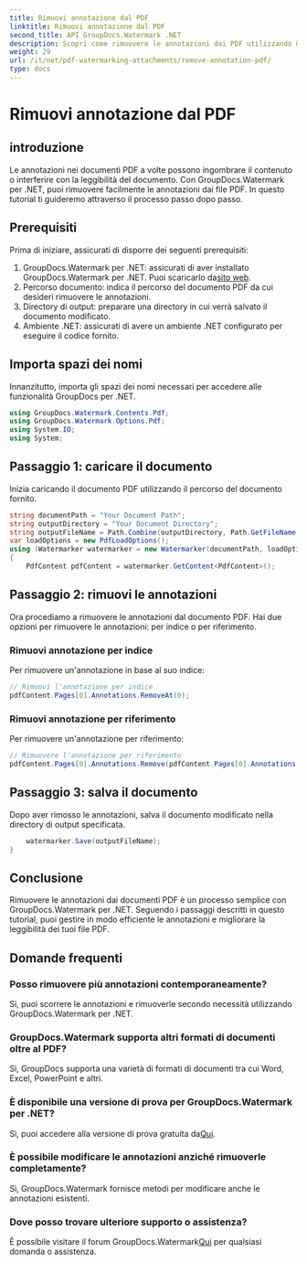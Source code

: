 ```yaml
---
title: Rimuovi annotazione dal PDF
linktitle: Rimuovi annotazione dal PDF
second_title: API GroupDocs.Watermark .NET
description: Scopri come rimuovere le annotazioni dai PDF utilizzando GroupDocs.Watermark per .NET. Migliora la leggibilità dei documenti senza sforzo.
weight: 29
url: /it/net/pdf-watermarking-attachments/remove-annotation-pdf/
type: docs
---
```

# Rimuovi annotazione dal PDF

## introduzione
Le annotazioni nei documenti PDF a volte possono ingombrare il contenuto o interferire con la leggibilità del documento. Con GroupDocs.Watermark per .NET, puoi rimuovere facilmente le annotazioni dai file PDF. In questo tutorial ti guideremo attraverso il processo passo dopo passo.
## Prerequisiti
Prima di iniziare, assicurati di disporre dei seguenti prerequisiti:
1.  GroupDocs.Watermark per .NET: assicurati di aver installato GroupDocs.Watermark per .NET. Puoi scaricarlo da[sito web](https://releases.groupdocs.com/Watermark/net/).
2. Percorso documento: indica il percorso del documento PDF da cui desideri rimuovere le annotazioni.
3. Directory di output: preparare una directory in cui verrà salvato il documento modificato.
4. Ambiente .NET: assicurati di avere un ambiente .NET configurato per eseguire il codice fornito.

## Importa spazi dei nomi
Innanzitutto, importa gli spazi dei nomi necessari per accedere alle funzionalità GroupDocs per .NET.
```csharp
using GroupDocs.Watermark.Contents.Pdf;
using GroupDocs.Watermark.Options.Pdf;
using System.IO;
using System;
```
## Passaggio 1: caricare il documento
Inizia caricando il documento PDF utilizzando il percorso del documento fornito.
```csharp
string documentPath = "Your Document Path";
string outputDirectory = "Your Document Directory";
string outputFileName = Path.Combine(outputDirectory, Path.GetFileName(documentPath));
var loadOptions = new PdfLoadOptions();
using (Watermarker watermarker = new Watermarker(documentPath, loadOptions))
{
    PdfContent pdfContent = watermarker.GetContent<PdfContent>();
```
## Passaggio 2: rimuovi le annotazioni
Ora procediamo a rimuovere le annotazioni dal documento PDF. Hai due opzioni per rimuovere le annotazioni: per indice o per riferimento.
### Rimuovi annotazione per indice
Per rimuovere un'annotazione in base al suo indice:
```csharp
// Rimuovi l'annotazione per indice
pdfContent.Pages[0].Annotations.RemoveAt(0);
```
### Rimuovi annotazione per riferimento
Per rimuovere un'annotazione per riferimento:
```csharp
// Rimuovere l'annotazione per riferimento
pdfContent.Pages[0].Annotations.Remove(pdfContent.Pages[0].Annotations[0]);
```
## Passaggio 3: salva il documento
Dopo aver rimosso le annotazioni, salva il documento modificato nella directory di output specificata.
```csharp
    watermarker.Save(outputFileName);
}
```

## Conclusione
Rimuovere le annotazioni dai documenti PDF è un processo semplice con GroupDocs.Watermark per .NET. Seguendo i passaggi descritti in questo tutorial, puoi gestire in modo efficiente le annotazioni e migliorare la leggibilità dei tuoi file PDF.
## Domande frequenti
### Posso rimuovere più annotazioni contemporaneamente?
Sì, puoi scorrere le annotazioni e rimuoverle secondo necessità utilizzando GroupDocs.Watermark per .NET.
### GroupDocs.Watermark supporta altri formati di documenti oltre al PDF?
Sì, GroupDocs supporta una varietà di formati di documenti tra cui Word, Excel, PowerPoint e altri.
### È disponibile una versione di prova per GroupDocs.Watermark per .NET?
 Sì, puoi accedere alla versione di prova gratuita da[Qui](https://releases.groupdocs.com/).
### È possibile modificare le annotazioni anziché rimuoverle completamente?
Sì, GroupDocs.Watermark fornisce metodi per modificare anche le annotazioni esistenti.
### Dove posso trovare ulteriore supporto o assistenza?
 È possibile visitare il forum GroupDocs.Watermark[Qui](https://forum.groupdocs.com/c/watermark/19) per qualsiasi domanda o assistenza.